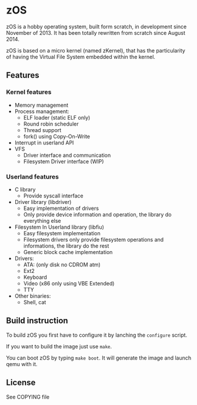 # zOS #

zOS is a hobby operating system, built form scratch, in development since
November of 2013. It has been totally rewritten from scratch since
August 2014.

zOS is based on a micro kernel (named zKernel), that has the particularity of
having the Virtual File System embedded within the kernel.

## Features ##

### Kernel features ###

* Memory management
* Process management:
  * ELF loader (static ELF only)
  * Round robin scheduler
  * Thread support
  * fork() using Copy-On-Write
* Interrupt in userland API
* VFS
  * Driver interface and communication
  * Filesystem Driver interface (WIP)

### Userland features ###

* C library
  * Provide syscall interface
* Driver library (libdriver)
  * Easy implementation of drivers
  * Only provide device information and operation, the library do everything
    else
* Filesystem In Userland library (libfiu)
  * Easy filesystem implementation
  * Filesystem drivers only provide filesystem operations and informations, the
    library do the rest
  * Generic block cache implementation
* Drivers:
  * ATA: (only disk no CDROM atm)
  * Ext2
  * Keyboard
  * Video (x86 only using VBE Extended)
  * TTY
* Other binaries:
  * Shell, cat

## Build instruction ##

To build zOS you first have to configure it by lanching the `configure` script.

If you want to build the image just use `make`.

You can boot zOS by typing `make boot`. It will generate the image and launch
qemu with it.

## License ##

See COPYING file
